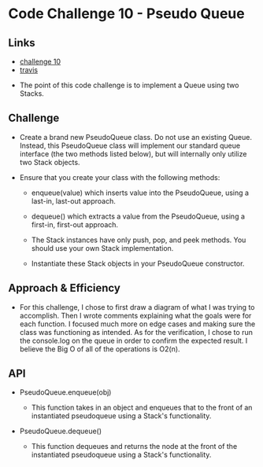 # Code Challenge 10 - Pseudo Queue

## Links

- [challenge 10](https://github.com/james-401-advanced-javascript/data-structures-and-algorithms/pull/10)
- [travis](https://www.travis-ci.com/james-401-advanced-javascript/data-structures-and-algorithms)

* The point of this code challenge is to implement a Queue using two Stacks.

## Challenge

- Create a brand new PseudoQueue class. Do not use an existing Queue. Instead, this PseudoQueue class will implement our standard queue interface (the two methods listed below), but will internally only utilize two Stack objects.

- Ensure that you create your class with the following methods:

  - enqueue(value) which inserts value into the PseudoQueue, using a last-in, last-out approach.

  - dequeue() which extracts a value from the PseudoQueue, using a first-in, first-out approach.

  - The Stack instances have only push, pop, and peek methods. You should use your own Stack implementation.

  - Instantiate these Stack objects in your PseudoQueue constructor.

## Approach & Efficiency

- For this challenge, I chose to first draw a diagram of what I was trying to accomplish. Then I wrote comments explaining what the goals were for each function. I focused much more on edge cases and making sure the class was functioning as intended. As for the verification, I chose to run the console.log on the queue in order to confirm the expected result. I believe the Big O of all of the operations is O2(n).

## API

- PseudoQueue.enqueue(obj)

  - This function takes in an object and enqueues that to the front of an instantiated pseudoqueue using a Stack's functionality.

- PseudoQueue.dequeue()

  - This function dequeues and returns the node at the front of the instantiated pseudoqueue using a Stack's functionality.
